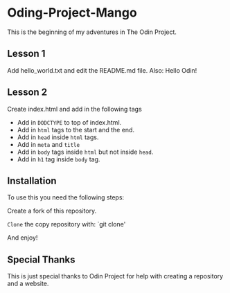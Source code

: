 # Oding-Project-Mango
 
This is the beginning of my adventures in The Odin Project.

## Lesson 1
Add hello_world.txt and edit the README.md file.
Also: Hello Odin!

## Lesson 2

Create index.html and add in the following tags
* Add in `DODCTYPE` to top of index.html.
* Add in `html` tags to the start and the end.
* Add in `head` inside `html` tags.
 * Add in `meta` and `title`
* Add in `body` tags inside `html` but not inside `head`.
 * Add in `h1` tag inside `body` tag.

## Installation

To use this you need the following steps:

Create a fork of this repository.

`Clone` the copy repository with:
`git clone'

And enjoy!

## Special Thanks
This is just special thanks to Odin Project for help
with creating a repository and a website.
